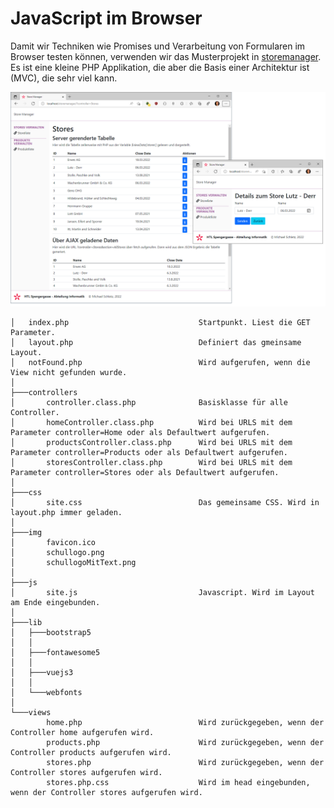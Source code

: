 # JavaScript im Browser

Damit wir Techniken wie Promises und Verarbeitung von Formularen im Browser testen können,
verwenden wir das Musterprojekt in [storemanager](storemanager). Es ist eine kleine PHP
Applikation, die aber die Basis einer Architektur ist (MVC), die sehr viel kann.

![](screenshot2.png)


```
│   index.php                             Startpunkt. Liest die GET Parameter.
│   layout.php                            Definiert das gmeinsame Layout.
│   notFound.php                          Wird aufgerufen, wenn die View nicht gefunden wurde.
│   
├───controllers
│       controller.class.php              Basisklasse für alle Controller.
│       homeController.class.php          Wird bei URLS mit dem Parameter controller=Home oder als Defaultwert aufgerufen.
│       productsController.class.php      Wird bei URLS mit dem Parameter controller=Products oder als Defaultwert aufgerufen.
│       storesController.class.php        Wird bei URLS mit dem Parameter controller=Stores oder als Defaultwert aufgerufen.
│       
├───css
│       site.css                          Das gemeinsame CSS. Wird in layout.php immer geladen.
│       
├───img
│       favicon.ico
│       schullogo.png
│       schullogoMitText.png
│       
├───js
│       site.js                           Javascript. Wird im Layout am Ende eingebunden.
│       
├───lib
│   ├───bootstrap5
│   │       
│   ├───fontawesome5
│   │       
│   ├───vuejs3
│   │       
│   └───webfonts
│           
└───views
        home.php                          Wird zurückgegeben, wenn der Controller home aufgerufen wird.
        products.php                      Wird zurückgegeben, wenn der Controller products aufgerufen wird. 
        stores.php                        Wird zurückgegeben, wenn der Controller stores aufgerufen wird.
        stores.php.css                    Wird im head eingebunden, wenn der Controller stores aufgerufen wird.
        

```